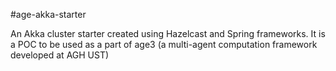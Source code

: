 #age-akka-starter

An Akka cluster starter created using Hazelcast and Spring frameworks. It is a POC to be used as a part of age3 (a multi-agent computation framework developed at AGH UST)  
